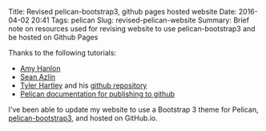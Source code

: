 Title: Revised pelican-bootstrap3, github pages hosted website
Date: 2016-04-02 20:41
Tags: pelican
Slug: revised-pelican-website
Summary: Brief note on resources used for revising website to use pelican-bootstrap3 and be hosted on Github Pages

Thanks to the following tutorials:

- [Amy Hanlon](http://mathamy.com/migrating-to-github-pages-using-pelican.html)
- [Sean Azlin](http://seanazlin.com/creating-a-blog-on-GitHub-dot-io-with-Python.html)
- [Tyler Hartley](http://beneathdata.com/how-to/how-i-built-this-website/)
and his [github repository](https://github.com/tylerhartley/beneathdata)
- [Pelican documentation for publishing to github](http://docs.getpelican.com/en/3.6.3/tips.html#publishing-to-github)

I've been able to update my website to use a Bootstrap 3 theme for Pelican,
[pelican-bootstrap3](https://github.com/DandyDev/pelican-bootstrap3),
and hosted on GitHub.io.
